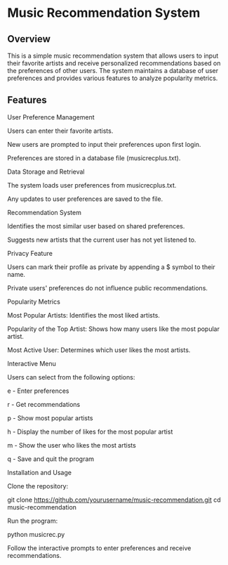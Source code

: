 # Music Recommendation System

## Overview

This is a simple music recommendation system that allows users to input their favorite artists and receive personalized recommendations based on the preferences of other users. The system maintains a database of user preferences and provides various features to analyze popularity metrics.

## Features

User Preference Management

Users can enter their favorite artists.

New users are prompted to input their preferences upon first login.

Preferences are stored in a database file (musicrecplus.txt).

Data Storage and Retrieval

The system loads user preferences from musicrecplus.txt.

Any updates to user preferences are saved to the file.

Recommendation System

Identifies the most similar user based on shared preferences.

Suggests new artists that the current user has not yet listened to.

Privacy Feature

Users can mark their profile as private by appending a $ symbol to their name.

Private users' preferences do not influence public recommendations.

Popularity Metrics

Most Popular Artists: Identifies the most liked artists.

Popularity of the Top Artist: Shows how many users like the most popular artist.

Most Active User: Determines which user likes the most artists.

Interactive Menu

Users can select from the following options:

e - Enter preferences

r - Get recommendations

p - Show most popular artists

h - Display the number of likes for the most popular artist

m - Show the user who likes the most artists

q - Save and quit the program

Installation and Usage

Clone the repository:

git clone https://github.com/yourusername/music-recommendation.git
cd music-recommendation

Run the program:

python musicrec.py

Follow the interactive prompts to enter preferences and receive recommendations.
